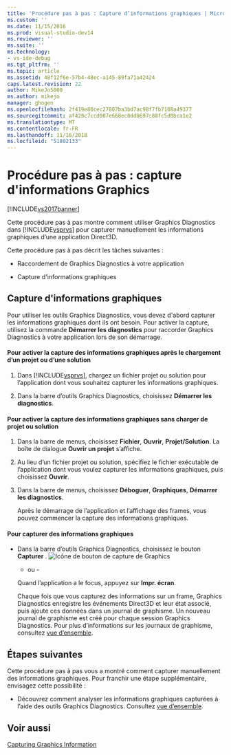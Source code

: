 ```yaml
---
title: 'Procédure pas à pas : Capture d’informations graphiques | Microsoft Docs'
ms.custom: ''
ms.date: 11/15/2016
ms.prod: visual-studio-dev14
ms.reviewer: ''
ms.suite: ''
ms.technology:
- vs-ide-debug
ms.tgt_pltfrm: ''
ms.topic: article
ms.assetid: 48f12f6e-57b4-48ec-a145-89fa71a42424
caps.latest.revision: 22
author: MikeJo5000
ms.author: mikejo
manager: ghogen
ms.openlocfilehash: 2f419e80cec27807ba3bd7ac98f7fb7108a49377
ms.sourcegitcommit: af428c7ccd007e668ec0dd8697c88fc5d8bca1e2
ms.translationtype: MT
ms.contentlocale: fr-FR
ms.lasthandoff: 11/16/2018
ms.locfileid: "51802133"
---
```

# <a name="walkthrough-capturing-graphics-information"></a>Procédure pas à pas : capture d'informations Graphics
[!INCLUDE[vs2017banner](../includes/vs2017banner.md)]

Cette procédure pas à pas montre comment utiliser Graphics Diagnostics dans [!INCLUDE[vsprvs](../includes/vsprvs-md.md)] pour capturer manuellement les informations graphiques d’une application Direct3D.  
  
 Cette procédure pas à pas décrit les tâches suivantes :  
  
-   Raccordement de Graphics Diagnostics à votre application  
  
-   Capture d'informations graphiques  
  
## <a name="capturing-graphics-information"></a>Capture d'informations graphiques  
 Pour utiliser les outils Graphics Diagnostics, vous devez d'abord capturer les informations graphiques dont ils ont besoin. Pour activer la capture, utilisez la commande **Démarrer les diagnostics** pour raccorder Graphics Diagnostics à votre application lors de son démarrage.  
  
#### <a name="to-enable-the-capture-of-graphics-information-after-a-project-or-solution-is-loaded"></a>Pour activer la capture des informations graphiques après le chargement d’un projet ou d’une solution  
  
1.  Dans [!INCLUDE[vsprvs](../includes/vsprvs-md.md)], chargez un fichier projet ou solution pour l’application dont vous souhaitez capturer les informations graphiques.  
  
2.  Dans la barre d’outils Graphics Diagnostics, choisissez **Démarrer les diagnostics**.  
  
#### <a name="to-enable-the-capture-of-graphics-information-without-loading-a-project-or-solution"></a>Pour activer la capture des informations graphiques sans charger de projet ou solution  
  
1. Dans la barre de menus, choisissez **Fichier**, **Ouvrir**, **Projet/Solution**. La boîte de dialogue **Ouvrir un projet** s’affiche.  
  
2. Au lieu d’un fichier projet ou solution, spécifiez le fichier exécutable de l’application dont vous voulez capturer les informations graphiques, puis choisissez **Ouvrir**.  
  
3. Dans la barre de menus, choisissez **Déboguer**, **Graphiques**, **Démarrer les diagnostics**.  
  
   Après le démarrage de l’application et l’affichage des frames, vous pouvez commencer la capture des informations graphiques.  
  
#### <a name="to-capture-graphics-information"></a>Pour capturer des informations graphiques  
  
- Dans la barre d’outils Graphics Diagnostics, choisissez le bouton **Capturer** . ![Icône de bouton de capture de Graphics](../debugger/media/debuggingdirectxgraphics.png "DebuggingDirectXGraphics")  
  
   - ou -  
  
   Quand l’application a le focus, appuyez sur **Impr. écran**.  
  
  Chaque fois que vous capturez des informations sur un frame, Graphics Diagnostics enregistre les événements Direct3D et leur état associé, puis ajoute ces données dans un journal de graphisme. Un nouveau journal de graphisme est créé pour chaque session Graphics Diagnostics. Pour plus d’informations sur les journaux de graphisme, consultez [vue d’ensemble](../debugger/overview-of-visual-studio-graphics-diagnostics.md).  
  
## <a name="next-steps"></a>Étapes suivantes  
 Cette procédure pas à pas vous a montré comment capturer manuellement des informations graphiques. Pour franchir une étape supplémentaire, envisagez cette possibilité :  
  
-   Découvrez comment analyser les informations graphiques capturées à l’aide des outils Graphics Diagnostics. Consultez [vue d’ensemble](../debugger/overview-of-visual-studio-graphics-diagnostics.md).  
  
## <a name="see-also"></a>Voir aussi  
 [Capturing Graphics Information](../debugger/capturing-graphics-information.md)



